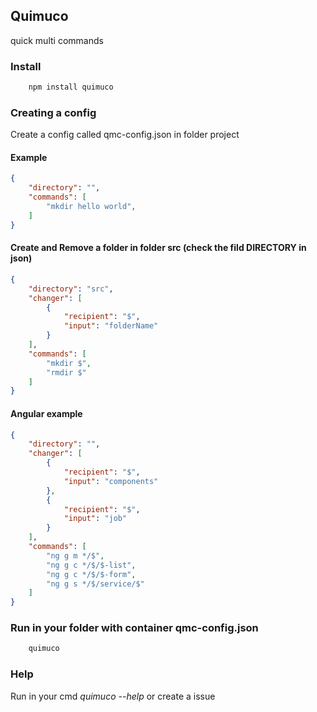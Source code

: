 ## Quimuco
quick multi commands   

### Install
```sh
    npm install quimuco
``` 

### Creating a config
Create a config called qmc-config.json in folder project

#### Example
```json
{
    "directory": "",
    "commands": [
        "mkdir hello world",
    ]
}
```

#### Create and Remove a folder in folder src (check the fild DIRECTORY in json)
```json
{
    "directory": "src",
    "changer": [
        {
            "recipient": "$",
            "input": "folderName"
        }
    ],
    "commands": [
        "mkdir $",
        "rmdir $"
    ]
}
```

#### Angular example
```json
{
    "directory": "",
    "changer": [
        {
            "recipient": "$",
            "input": "components"
        },
        {
            "recipient": "$",
            "input": "job"
        }
    ],
    "commands": [
        "ng g m */$",
        "ng g c */$/$-list",
        "ng g c */$/$-form",
        "ng g s */$/service/$"
    ]
}
```

### Run in your folder with container qmc-config.json

```sh
    quimuco
```

### Help
Run in your cmd *quimuco --help* or create a issue